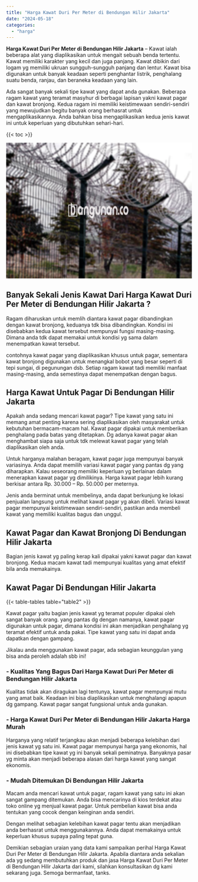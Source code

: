 ```yaml
---
title: "Harga Kawat Duri Per Meter di Bendungan Hilir Jakarta"
date: "2024-05-18"
categories: 
  - "harga"
---
```


**Harga Kawat Duri Per Meter di Bendungan Hilir Jakarta** – Kawat ialah beberapa alat yang diaplikasikan untuk mengait sebuah benda tertentu. Kawat memiliki karakter yang kecil dan juga panjang. Kawat dibikin dari logam yg memiliki ukruan sungguh-sungguh panjang dan lentur. Kawat bisa digunakan untuk banyak keadaan seperti penghantar listrik, penghalang suatu benda, ranjau, dan beraneka keadaan yang lain.

Ada sangat banyak sekali tipe kawat yang dapat anda gunakan. Beberapa ragam kawat yang teramat masyhur di berbagai lapisan yakni kawat pagar dan kawat bronjong. Kedua ragam ini memiliki keistimewaan sendiri-sendiri yang mewujudkan begitu banyak orang berhasrat untuk mengaplikasikannya. Anda bahkan bisa mengaplikasikan kedua jenis kawat ini untuk keperluan yang dibutuhkan sehari-hari.

{{< toc >}}

![Harga Kawat Duri Per Meter di Bendungan Hilir Jakarta](/images/jual-kawat-murah37.png)

## Banyak Sekali Jenis Kawat Dari Harga Kawat Duri Per Meter di Bendungan Hilir Jakarta ?

Ragam diharuskan untuk memlih diantara kawat pagar dibandingkan dengan kawat bronjong, keduanya tdk bisa dibandingkan. Kondisi ini disebabkan kedua kawat tersebut mempunyai fungsi masing-masing. Dimana anda tdk dapat memakai untuk kondisi yg sama dalam menempatkan kawat tersebut.

contohnya kawat pagar yang diaplikasikan khusus untuk pagar, sementara kawat bronjong digunakan untuk menangkal bobot yang besar seperti di tepi sungai, di pegunungan dsb. Setiap ragam kawat tadi memiliki manfaat masing-masing, anda semestinya dapat menempatkan dengan bagus.

## Harga Kawat Untuk Pagar Di Bendungan Hilir Jakarta

Apakah anda sedang mencari kawat pagar? Tipe kawat yang satu ini memang amat penting karena sering diaplikasikan oleh masyarakat untuk kebutuhan bermacam-macam hal. Kawat pagar dipakai untuk memberikan penghalang pada batas yang ditetapkan. Dg adanya kawat pagar akan menghambat siapa saja untuk tdk melewat kawat pagar yang telah diaplikasikan oleh anda.

Untuk harganya malahan beragam, kawat pagar juga mempunyai banyak variasinya. Anda dapat memilih variasi kawat pagar yang pantas dg yang diharapkan. Kalau seseorang memiliki keperluan yg berlainan dalam menerapkan kawat pagar yg dimilikinya. Harga kawat pagar lebih kurang berkisar antara Rp. 30.000 – Rp. 50.000 per meternya.

Jenis anda berminat untuk membelinya, anda dapat berkunjung ke lokasi penjualan langsung untuk melihat kawat pagar yg akan dibeli. Variasi kawat pagar mempunyai keistimewaan sendiri-sendiri, pastikan anda membeli kawat yang memiliki kualitas bagus dan unggul.

## Kawat Pagar dan Kawat Bronjong Di Bendungan Hilir Jakarta

Bagian jenis kawat yg paling kerap kali dipakai yakni kawat pagar dan kawat bronjong. Kedua macam kawat tadi mempunyai kualitas yang amat efektif bila anda memakainya.

## Kawat Pagar Di Bendungan Hilir Jakarta

{{< table-tables table="table2" >}}

Kawat pagar yaitu bagian jenis kawat yg teramat populer dipakai oleh sangat banyak orang. yang pantas dg dengan namanya, kawat pagar digunakan untuk pagar, dimana kondisi ini akan menjadikan penghalang yg teramat efektif untuk anda pakai. Tipe kawat yang satu ini dapat anda dapatkan dengan gampang.

Jikalau anda menggunakan kawat pagar, ada sebagian keunggulan yang bisa anda peroleh adalah sbb ini!

### \- Kualitas Yang Bagus Dari Harga Kawat Duri Per Meter di Bendungan Hilir Jakarta

Kualitas tidak akan diragukan lagi tentunya, kawat pagar mempunyai mutu yang amat baik. Keadaan ini bisa diaplikasikan untuk menghalangi apapun dg gampang. Kawat pagar sangat fungsional untuk anda gunakan.

### \- Harga Kawat Duri Per Meter di Bendungan Hilir Jakarta Harga Murah

Harganya yang relatif terjangkau akan menjadi beberapa kelebihan dari jenis kawat yg satu ini. Kawat pagar mempunyai harga yang ekonomis, hal ini disebabkan tipe kawat yg ini banyak sekali peminatnya. Banyaknya pasar yg minta akan menjadi beberapa alasan dari harga kawat yang sangat ekonomis.

### \- Mudah Ditemukan Di Bendungan Hilir Jakarta

Macam anda mencari kawat untuk pagar, ragam kawat yang satu ini akan sangat gampang ditemukan. Anda bisa mencarinya di kios terdekat atau toko online yg menjual kawat pagar. Untuk pembelian kawat bisa anda tentukan yang cocok dengan keinginan anda sendiri.

Dengan melihat sebagian kelebihan kawat pagar tentu akan menjadikan anda berhasrat untuk menggunakannya. Anda dapat memakainya untuk keperluan khusus supaya paling tepat guna.

Demikian sebagian uraian yang data kami sampaikan perihal Harga Kawat Duri Per Meter di Bendungan Hilir Jakarta. Apabila diantara anda sekalian ada yg sedang membutuhkan produk dan jasa Harga Kawat Duri Per Meter di Bendungan Hilir Jakarta dari kami, silahkan konsultasikan dg kami sekarang juga. Semoga bermanfaat, tanks.
